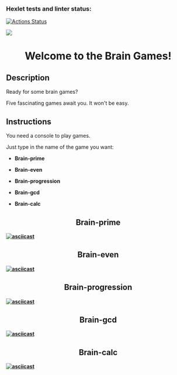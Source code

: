 ### Hexlet tests and linter status:
[![Actions Status](https://github.com/ivanbogdv/frontend-project-44/workflows/hexlet-check/badge.svg)](https://github.com/ivanbogdv/frontend-project-44/actions)

<a href="https://codeclimate.com/github/ivanbogdv/frontend-project-44/maintainability"><img src="https://api.codeclimate.com/v1/badges/03eeaced7a70793572b4/maintainability" /></a>

<h1 align ="center"> Welcome to the Brain Games!</h1>

<h2>Description</h2>
<p>Ready for some brain games?</p>
<p>Five fascinating games await you. It won't be easy.</p>

<h2>Instructions</h2>
<p>You need a console to play games.</p>
<p>Just type in the name of the game you want:</p>
<ul>
  <li>
  <p><b>Brain-prime</p><b>
  </li>
  <li>
  <p><b>Brain-even</p><b>
  </li>
    <li>
  <p><b>Brain-progression</p><b>
  </li>
    <li>
  <p><b>Brain-gcd</p><b>
  </li>
    <li>
  <p><b>Brain-calc</p><b>
  </li>
</ul>

<h2 align = "center">Brain-prime</h2>

[![asciicast](https://asciinema.org/a/7RZ8HBkijh2EpLM3LU3QFex6F.svg)](https://asciinema.org/a/7RZ8HBkijh2EpLM3LU3QFex6F)

<h2 align = "center">Brain-even</h2>

[![asciicast](https://asciinema.org/a/c2oGCrKgIYIEiwh5mRoxB3EfL.svg)](https://asciinema.org/a/c2oGCrKgIYIEiwh5mRoxB3EfL)

<h2 align = "center">Brain-progression</h2>

[![asciicast](https://asciinema.org/a/OweRzKP8mlvvqdPnn66n9lVjJ.svg)](https://asciinema.org/a/OweRzKP8mlvvqdPnn66n9lVjJ)

<h2 align = "center">Brain-gcd</h2>

[![asciicast](https://asciinema.org/a/qY5gyLl46qiJJjhz2nG6KWI7A.svg)](https://asciinema.org/a/qY5gyLl46qiJJjhz2nG6KWI7A)

<h2 align = "center">Brain-calc</h2>

[![asciicast](https://asciinema.org/a/J6M5odzwkinZF3DQCqrnp5qEf.svg)](https://asciinema.org/a/J6M5odzwkinZF3DQCqrnp5qEf)